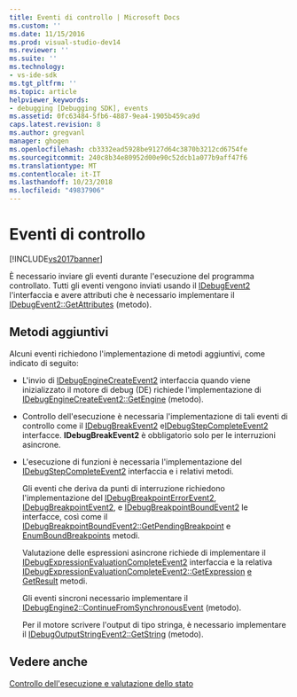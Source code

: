 ```yaml
---
title: Eventi di controllo | Microsoft Docs
ms.custom: ''
ms.date: 11/15/2016
ms.prod: visual-studio-dev14
ms.reviewer: ''
ms.suite: ''
ms.technology:
- vs-ide-sdk
ms.tgt_pltfrm: ''
ms.topic: article
helpviewer_keywords:
- debugging [Debugging SDK], events
ms.assetid: 0fc63484-5fb6-4887-9ea4-1905b459ca9d
caps.latest.revision: 8
ms.author: gregvanl
manager: ghogen
ms.openlocfilehash: cb3332ead5928be9127d64c3870b3212cd6754fe
ms.sourcegitcommit: 240c8b34e80952d00e90c52dcb1a077b9aff47f6
ms.translationtype: MT
ms.contentlocale: it-IT
ms.lasthandoff: 10/23/2018
ms.locfileid: "49837906"
---
```

# <a name="control-events"></a>Eventi di controllo
[!INCLUDE[vs2017banner](../../includes/vs2017banner.md)]

È necessario inviare gli eventi durante l'esecuzione del programma controllato. Tutti gli eventi vengono inviati usando il [IDebugEvent2](../../extensibility/debugger/reference/idebugevent2.md) l'interfaccia e avere attributi che è necessario implementare il [IDebugEvent2::GetAttributes](../../extensibility/debugger/reference/idebugevent2-getattributes.md) (metodo).  
  
## <a name="additional-methods"></a>Metodi aggiuntivi  
 Alcuni eventi richiedono l'implementazione di metodi aggiuntivi, come indicato di seguito:  
  
- L'invio di [IDebugEngineCreateEvent2](../../extensibility/debugger/reference/idebugenginecreateevent2.md) interfaccia quando viene inizializzato il motore di debug (DE) richiede l'implementazione di [IDebugEngineCreateEvent2::GetEngine](../../extensibility/debugger/reference/idebugenginecreateevent2-getengine.md) (metodo).  
  
- Controllo dell'esecuzione è necessaria l'implementazione di tali eventi di controllo come il [IDebugBreakEvent2](../../extensibility/debugger/reference/idebugbreakevent2.md) e[IDebugStepCompleteEvent2](../../extensibility/debugger/reference/idebugstepcompleteevent2.md) interfacce. **IDebugBreakEvent2** è obbligatorio solo per le interruzioni asincrone.  
  
- L'esecuzione di funzioni è necessaria l'implementazione del [IDebugStepCompleteEvent2](../../extensibility/debugger/reference/idebugstepcompleteevent2.md) interfaccia e i relativi metodi.  
  
  Gli eventi che deriva da punti di interruzione richiedono l'implementazione del [IDebugBreakpointErrorEvent2](../../extensibility/debugger/reference/idebugbreakpointerrorevent2.md), [IDebugBreakpointEvent2](../../extensibility/debugger/reference/idebugbreakpointevent2.md), e [IDebugBreakpointBoundEvent2](../../extensibility/debugger/reference/idebugbreakpointboundevent2.md) le interfacce, così come il [IDebugBreakpointBoundEvent2::GetPendingBreakpoint](../../extensibility/debugger/reference/idebugbreakpointboundevent2-getpendingbreakpoint.md) e [EnumBoundBreakpoints](../../extensibility/debugger/reference/idebugbreakpointboundevent2-enumboundbreakpoints.md) metodi.  
  
  Valutazione delle espressioni asincrone richiede di implementare il [IDebugExpressionEvaluationCompleteEvent2](../../extensibility/debugger/reference/idebugexpressionevaluationcompleteevent2.md) interfaccia e la relativa [IDebugExpressionEvaluationCompleteEvent2::GetExpression](../../extensibility/debugger/reference/idebugexpressionevaluationcompleteevent2-getexpression.md) [e GetResult](../../extensibility/debugger/reference/idebugexpressionevaluationcompleteevent2-getresult.md) metodi.  
  
  Gli eventi sincroni necessario implementare il [IDebugEngine2::ContinueFromSynchronousEvent](../../extensibility/debugger/reference/idebugengine2-continuefromsynchronousevent.md) (metodo).  
  
  Per il motore scrivere l'output di tipo stringa, è necessario implementare il [IDebugOutputStringEvent2::GetString](../../extensibility/debugger/reference/idebugoutputstringevent2-getstring.md) (metodo).  
  
## <a name="see-also"></a>Vedere anche  
 [Controllo dell'esecuzione e valutazione dello stato](../../extensibility/debugger/execution-control-and-state-evaluation.md)

